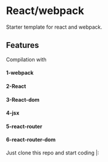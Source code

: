 <h1>React/webpack</h1>


   <p>Starter template for react and webpack.</p>
     <h2> Features</h2>
        Compilation with 
        <h4>
        1-<span>webpack</span>
        <h4>
        <h4>
        2-<span>React</span> 
        </h4>
        <h4>
        3-<span>React-dom</span>
        </h4>
        <h4>
        4-<span>jsx</span> 
        </h4>
        <h4>
        5-<span>react-router</span>
        </h4>
        <h4>
        6-<span>react-router-dom</span>
        </h4>
        Just clone this repo and start coding |: